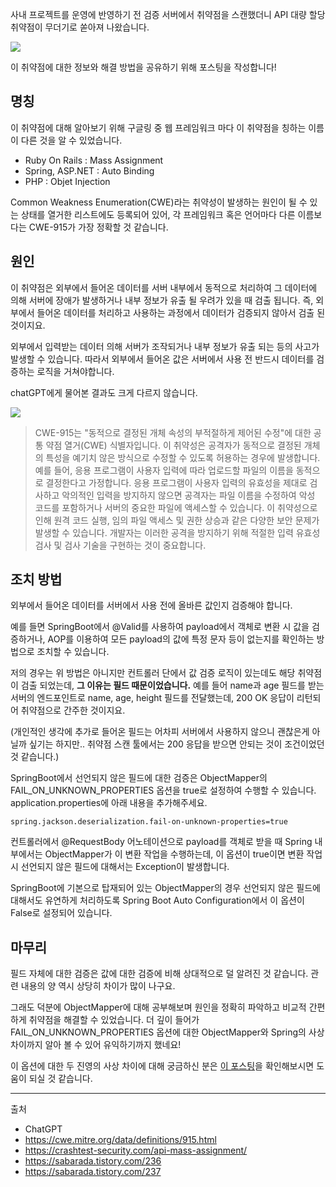사내 프로젝트를 운영에 반영하기 전 검증 서버에서 취약점을 스캔했더니 API 대량 할당 취약점이 무더기로 쏟아져 나왔습니다.

![](https://velog.velcdn.com/images/shawnhansh/post/bb67d999-bd42-4b00-9156-8b2f5221313b/image.png)

이 취약점에 대한 정보와 해결 방법을 공유하기 위해 포스팅을 작성합니다!

## 명칭

이 취약점에 대해 알아보기 위해 구글링 중 웹 프레임워크 마다 이 취약점을 칭하는 이름이 다른 것을 알 수 있었습니다.

- Ruby On Rails : Mass Assignment
- Spring, ASP.NET : Auto Binding
- PHP : Objet Injection

Common Weakness Enumeration(CWE)라는 취약성이 발생하는 원인이 될 수 있는 상태를 열거한 리스트에도 등록되어 있어, 각 프레임워크 혹은 언어마다 다른 이름보다는 CWE-915가 가장 정확할 것 같습니다.

## 원인

이 취약점은 외부에서 들어온 데이터를 서버 내부에서 동적으로 처리하여 그 데이터에 의해 서버에 장애가 발생하거나 내부 정보가 유출 될 우려가 있을 때 검출 됩니다.
즉, 외부에서 들어온 데이터를 처리하고 사용하는 과정에서 데이터가 검증되지 않아서 검출 된 것이지요.

외부에서 입력받는 데이터 의해 서버가 조작되거나 내부 정보가 유출 되는 등의 사고가 발생할 수 있습니다.
따라서 외부에서 들어온 값은 서버에서 사용 전 반드시 데이터를 검증하는 로직을 거쳐야합니다.

chatGPT에게 물어본 결과도 크게 다르지 않습니다.

![](https://velog.velcdn.com/images/shawnhansh/post/42e24a3c-4678-48a1-8106-d5d5f2faadad/image.png)

> CWE-915는 "동적으로 결정된 개체 속성의 부적절하게 제어된 수정"에 대한 공통 약점 열거(CWE) 식별자입니다. 이 취약성은 공격자가 동적으로 결정된 개체의 특성을 예기치 않은 방식으로 수정할 수 있도록 허용하는 경우에 발생합니다.
예를 들어, 응용 프로그램이 사용자 입력에 따라 업로드할 파일의 이름을 동적으로 결정한다고 가정합니다. 응용 프로그램이 사용자 입력의 유효성을 제대로 검사하고 악의적인 입력을 방지하지 않으면 공격자는 파일 이름을 수정하여 악성 코드를 포함하거나 서버의 중요한 파일에 액세스할 수 있습니다.
이 취약성으로 인해 원격 코드 실행, 임의 파일 액세스 및 권한 상승과 같은 다양한 보안 문제가 발생할 수 있습니다. 개발자는 이러한 공격을 방지하기 위해 적절한 입력 유효성 검사 및 검사 기술을 구현하는 것이 중요합니다.

## 조치 방법

외부에서 들어온 데이터를 서버에서 사용 전에 올바른 값인지 검증해야 합니다.

예를 들면 SpringBoot에서 @Valid를 사용하여 payload에서 객체로 변환 시 값을 검증하거나, AOP를 이용하여 모든 payload의 값에 특정 문자 등이 없는지를 확인하는 방법으로 조치할 수 있습니다.

저의 경우는 위 방법은 아니지만 컨트롤러 단에서 값 검증 로직이 있는데도 해당 취약점이 검출 되었는데, **그 이유는 필드 때문이었습니다.**
예를 들어 name과 age 필드를 받는 서버의 엔드포인트로 name, age, height 필드를 전달했는데, 200 OK 응답이 리턴되어 취약점으로 간주한 것이지요.

(개인적인 생각에 추가로 들어온 필드는 어차피 서버에서 사용하지 않으니 괜찮은게 아닐까 싶기는 하지만.. 취약점 스캔 툴에서는 200 응답을 받으면 안되는 것이 조건이었던 것 같습니다.)

SpringBoot에서 선언되지 않은 필드에 대한 검증은 ObjectMapper의 FAIL_ON_UNKNOWN_PROPERTIES 옵션을 true로 설정하여 수행할 수 있습니다.
application.properties에 아래 내용을 추가해주세요.

```
spring.jackson.deserialization.fail-on-unknown-properties=true
```

컨트롤러에서 @RequestBody 어노테이션으로 payload를 객체로 받을 때 Spring 내부에서는 ObjectMapper가 이 변환 작업을 수행하는데, 이 옵션이 true이면 변환 작업 시 선언되지 않은 필드에 대해서는 Exception이 발생합니다. 

SpringBoot에 기본으로 탑재되어 있는 ObjectMapper의 경우 선언되지 않은 필드에 대해서도 유연하게 처리하도록 Spring Boot Auto Configuration에서 이 옵션이 False로 설정되어 있습니다.



## 마무리

필드 자체에 대한 검증은 값에 대한 검증에 비해 상대적으로 덜 알려진 것 같습니다. 관련 내용의 양 역시 상당히 차이가 많이 나구요.

그래도 덕분에 ObjectMapper에 대해 공부해보며 원인을 정확히 파악하고 비교적 간편하게 취약점을 해결할 수 있었습니다.
더 깊이 들어가 FAIL_ON_UNKNOWN_PROPERTIES 옵션에 대한 ObjectMapper와 Spring의 사상 차이까지 알아 볼 수 있어 유익하기까지 했네요!

이 옵션에 대한 두 진영의 사상 차이에 대해 궁금하신 분은 [이 포스팅](https://sabarada.tistory.com/237)을 확인해보시면 도움이 되실 것 같습니다.

---
출처
- ChatGPT
- https://cwe.mitre.org/data/definitions/915.html
- https://crashtest-security.com/api-mass-assignment/
- https://sabarada.tistory.com/236
- https://sabarada.tistory.com/237